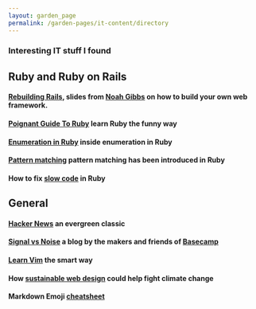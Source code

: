 ```yaml
---
layout: garden_page
permalink: /garden-pages/it-content/directory
---
```


### Interesting IT stuff I found

## Ruby and Ruby on Rails

#### [Rebuilding Rails](https://speakerdeck.com/noahgibbs/build-your-own-framework-to-understand-rails-magic), slides from [Noah Gibbs](https://twitter.com/codefolio) on how to build your own web framework.

#### [Poignant Guide To Ruby](https://poignant.guide/book/chapter-1.html) learn Ruby the funny way

#### [Enumeration in Ruby](https://blog.appsignal.com/2019/05/28/ruby-magic-enumeration.html?utm_source=boostedblogpost&utm_medium=twitter&utm_campaign=2020-05-13-ICYMI-inside-enumeration) inside enumeration in Ruby

#### [Pattern matching](https://blog.saeloun.com/2020/08/17/find-pattern-in-pattern-matching.htm#l) pattern matching has been introduced in Ruby

#### How to fix [slow code](https://engineering.shopify.com/blogs/engineering/how-fix-slow-code-ruby) in Ruby

## General

#### [Hacker News](https://news.ycombinator.com) an evergreen classic
#### [Signal vs Noise](https://m.signalvnoise.com) a blog by the makers and friends of [Basecamp](https://basecamp.com)
#### [Learn Vim](https://github.com/iggredible/Learn-Vim) the smart way
#### How [sustainable web design](https://www.wired.com/story/sustainable-software-design-climate-change/) could help fight climate change
#### Markdown Emoji [cheatsheet](https://github.com/StuartDaniells/Markdown_Emoji-s_List)
